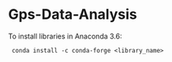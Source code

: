 # Gps-Data-Analysis

To install libraries in Anaconda 3.6:

``` conda install -c conda-forge <library_name>```
